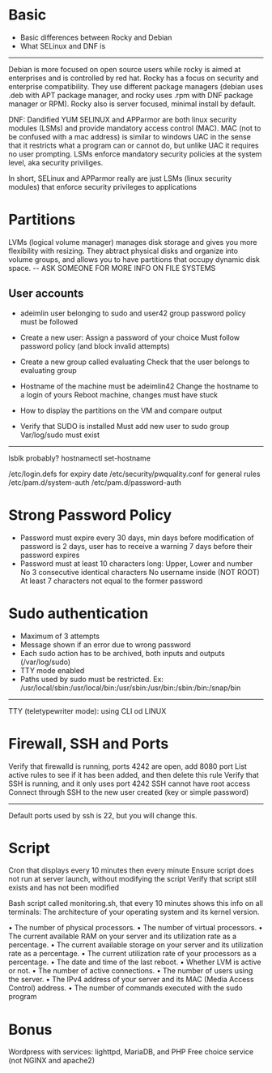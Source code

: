 # Basic
- Basic differences between Rocky and Debian
- What SELinux and DNF is
____
Debian is more focused on open source users while rocky is aimed at enterprises and is controlled by red hat. Rocky has a focus on security and enterprise compatibility. They use different package managers (debian uses .deb with APT package manager, and rocky uses .rpm with DNF package manager or RPM). Rocky also is server focused, minimal install by default. 

DNF: Dandified YUM
SELINUX and APParmor are both linux security modules (LSMs) and provide mandatory access control (MAC). MAC (not to be confused with a mac address) is similar to windows UAC in the sense that it restricts what a program can or cannot do, but unlike UAC it requires no user prompting. LSMs enforce mandatory security policies at the system level, aka security priviliges.

In short, SELinux and APParmor really are just LSMs (linux security modules) that enforce security privileges to applications

# Partitions
LVMs (logical volume manager) manages disk storage and gives you more flexibility with resizing. They abtract physical disks and organize into volume groups, and allows you to have partitions that occupy dynamic disk space. 
-- ASK SOMEONE FOR MORE INFO ON FILE SYSTEMS

## User accounts
- adeimlin user belonging to sudo and user42 group
password policy must be followed

- Create a new user:
	Assign a password of your choice
	Must follow password policy (and block invalid attempts)
- Create a new group called evaluating
	Check that the user belongs to evaluating group
- Hostname of the machine must be adeimlin42
	Change the hostname to a login of yours
	Reboot machine, changes must have stuck
- How to display the partitions on the VM and compare output
- Verify that SUDO is installed
	Must add new user to sudo group
	Var/log/sudo must exist
___
lsblk probably?
hostnamectl set-hostname

/etc/login.defs for expiry date
/etc/security/pwquality.conf for general rules
/etc/pam.d/system-auth
/etc/pam.d/password-auth

# Strong Password Policy
- Password must expire every 30 days, min days before modification of password is 2 days, user has to receive a warning 7 days before their password expires
- Password must at least 10 characters long: 
	Upper, Lower and number
	No 3 consecutive identical characters
	No username inside
	(NOT ROOT) At least 7 characters not equal to the former password

# Sudo authentication
- Maximum of 3 attempts
- Message shown if an error due to wrong password
- Each sudo action has to be archived, both inputs and outputs (/var/log/sudo)
- TTY mode enabled
- Paths used by sudo must be restricted. Ex:
/usr/local/sbin:/usr/local/bin:/usr/sbin:/usr/bin:/sbin:/bin:/snap/bin

___
TTY (teletypewriter mode): using CLI od LINUX

# Firewall, SSH and Ports
Verify that firewalld is running, ports 4242 are open, add 8080 port
List active rules to see if it has been added, and then delete this rule
Verify that SSH is running, and it only uses port 4242
SSH cannot have root access
Connect through SSH to the new user created (key or simple password)
___


Default ports used by ssh is 22, but you will change this.

# Script
Cron that displays every 10 minutes then every minute
Ensure script does not run at server launch, without modifying the script
Verify that script still exists and has not been modified

Bash script called monitoring.sh, that every 10 minutes shows this info on all terminals:
The architecture of your operating system and its kernel version.

• The number of physical processors.
• The number of virtual processors.
• The current available RAM on your server and its utilization rate as a percentage.
• The current available storage on your server and its utilization rate as a percentage.
• The current utilization rate of your processors as a percentage.
• The date and time of the last reboot.
• Whether LVM is active or not.
• The number of active connections.
• The number of users using the server.
• The IPv4 address of your server and its MAC (Media Access Control) address.
• The number of commands executed with the sudo program

# Bonus
Wordpress with services:  lighttpd, MariaDB, and PHP
Free choice service (not NGINX and apache2)
